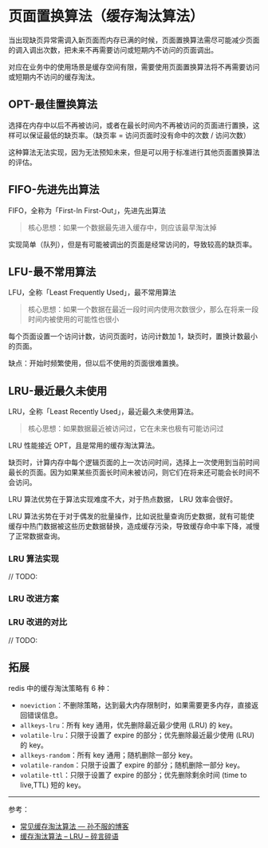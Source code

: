 # 页面置换算法（缓存淘汰算法）

当出现缺页异常需调入新页面而内存已满的时候，页面置换算法需尽可能减少页面的调入调出次数，把未来不再需要访问或短期内不访问的页面调出。

对应在业务中的使用场景是缓存空间有限，需要使用页面置换算法将不再需要访问或短期内不访问的缓存淘汰。

## OPT-最佳置换算法

选择在内存中以后不再被访问，或者在最长时间内不再被访问的页面进行置换，这样可以保证最低的缺页率。（缺页率 = 访问页面时没有命中的次数 / 访问次数）

这种算法无法实现，因为无法预知未来，但是可以用于标准进行其他页面置换算法的评估。

## FIFO-先进先出算法

FIFO，全称为「First-In First-Out」，先进先出算法

> 核心思想：如果一个数据最先进入缓存中，则应该最早淘汰掉

实现简单（队列），但是有可能被调出的页面是经常访问的，导致较高的缺页率。

## LFU-最不常用算法

LFU，全称「Least Frequently Used」，最不常用算法

> 核心思想：如果一个数据在最近一段时间内使用次数很少，那么在将来一段时间内被使用的可能性也很小

每个页面设置一个访问计数，访问页面时，访问计数加 1，缺页时，置换计数最小的页面。

缺点：开始时频繁使用，但以后不使用的页面很难置换。

## LRU-最近最久未使用

LRU，全称「Least Recently Used」，最近最久未使用算法。

> 核心思想：如果数据最近被访问过，它在未来也极有可能访问过

LRU 性能接近 OPT，且是常用的缓存淘汰算法。

缺页时，计算内存中每个逻辑页面的上一次访问时间，选择上一次使用到当前时间最长的页面。因为如果某些页面长时间未被访问，则它们在将来还可能会长时间不会访问。

LRU 算法优势在于算法实现难度不大，对于热点数据， LRU 效率会很好。

LRU 算法劣势在于对于偶发的批量操作，比如说批量查询历史数据，就有可能使缓存中热门数据被这些历史数据替换，造成缓存污染，导致缓存命中率下降，减慢了正常数据查询。

### LRU 算法实现

// TODO:

### LRU 改进方案

### LRU 改进的对比

// TODO:

## 拓展

redis 中的缓存淘汰策略有 6 种：

- `noeviction`：不删除策略，达到最大内存限制时，如果需要更多内存，直接返回错误信息。
- `allkeys-lru`：所有 key 通用，优先删除最近最少使用 (LRU) 的 key。
- `volatile-lru`：只限于设置了 expire 的部分；优先删除最近最少使用 (LRU) 的 key。
- `allkeys-random`：所有 key 通用；随机删除一部分 key。
- `volatile-random`：只限于设置了 expire 的部分；随机删除一部分 key。
- `volatile-ttl`：只限于设置了 expire 的部分；优先删除剩余时间 (time to live,TTL) 短的 key。

---

参考：

- [常见缓存淘汰算法 — 孙不服的博客](https://www.sunbufu.club/2019/01/26/cache-eviction/#22-lru%E6%9C%80%E8%BF%91%E6%9C%80%E5%B0%91%E8%A2%AB%E4%BD%BF%E7%94%A8)
- [缓存淘汰算法 – LRU – 碎言碎语](https://johng.cn/lru-brief/)
